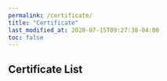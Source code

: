 ```yaml
---
permalink: /certificate/
title: "Certificate"
last_modified_at: 2020-07-15T09:27:38-04:00
toc: false
---
```


## Certificate List



